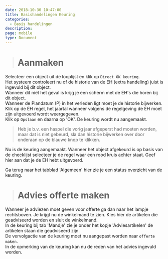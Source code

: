 ```yaml
---
date: 2018-10-30 10:47:00
title: Basishandelingen Keuring
categories:
  - Basis handelingen
description:
page: mobile
type: Document
---
```



># Aanmaken

Selecteer een object uit de looplijst en klik op `Direct OK keuring`.  
Het systeem controleert nu of de historie van de EH (extra handeling) juist is ingevuld bij dit object.  
Wanneer dit niet het geval is krijg je een scherm met de EH's die horen bij dit object.  
Wanneer de Plandatum (P) in het verleden ligt moet je de historie bijwerken.  
Klik op de EH regel, het jaartal wanneer volgens de regelgeving de EH moet zijn uitgevoerd wordt weergegeven.  
Klik op `Opslaan` en daarna op 'OK'. De keuring wordt nu aangemaakt.  
>Heb je b.v. een haspel die vorig jaar afgeperst had moeten worden, maar dat is niet gebeurd, sla dan historie bijwerken over door onderaan op de blauwe knop te klikken.  

Nu is de keuring aangemaakt. Wanneer het object afgekeurd is op basis van de checklijst selecteer je de regel waar een rood kruis achter staat. Geef hier aan dat je de EH hebt uitgevoerd.

Ga terug naar het tabblad 'Algemeen' hier zie je een status overzicht van de keuring.

># Advies offerte maken
Wanneer je adviezen moet geven voor offerte ga dan naar het lampje <i class="fas fa-lightbulb"></i> rechtsboven. Je krijgt nu de winkelmand te zien. Kies hier de artikelen die geadviseerd worden en sluit de winkelmand.  
In de keuring bij tab 'Mandje' zie je onder het kopje 'Adviesartikelen' de artikelen staan die geadviseerd zijn.  
De vervolgactie van de keuring moet nu aangepast worden naar `offerte maken`.  
In de opmerking van de keuring kan nu de reden van het advies ingevuld worden.